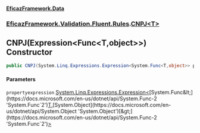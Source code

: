 #### [EficazFramework.Data](EficazFrameworkData.md 'EficazFramework Data')
### [EficazFramework.Validation.Fluent.Rules](EficazFrameworkData.md#EficazFramework.Validation.Fluent.Rules 'EficazFramework.Validation.Fluent.Rules').[CNPJ&lt;T&gt;](EficazFramework.Validation.Fluent.Rules/CNPJ_T_.md 'EficazFramework.Validation.Fluent.Rules.CNPJ<T>')

## CNPJ(Expression<Func<T,object>>) Constructor

```csharp
public CNPJ(System.Linq.Expressions.Expression<System.Func<T,object>> propertyexpression);
```
#### Parameters

<a name='EficazFramework.Validation.Fluent.Rules.CNPJ_T_.CNPJ(System.Linq.Expressions.Expression_System.Func_T,object__).propertyexpression'></a>

`propertyexpression` [System.Linq.Expressions.Expression&lt;](https://docs.microsoft.com/en-us/dotnet/api/System.Linq.Expressions.Expression-1 'System.Linq.Expressions.Expression`1')[System.Func&lt;](https://docs.microsoft.com/en-us/dotnet/api/System.Func-2 'System.Func`2')[T](EficazFramework.Validation.Fluent.Rules/CNPJ_T_.md#EficazFramework.Validation.Fluent.Rules.CNPJ_T_.T 'EficazFramework.Validation.Fluent.Rules.CNPJ<T>.T')[,](https://docs.microsoft.com/en-us/dotnet/api/System.Func-2 'System.Func`2')[System.Object](https://docs.microsoft.com/en-us/dotnet/api/System.Object 'System.Object')[&gt;](https://docs.microsoft.com/en-us/dotnet/api/System.Func-2 'System.Func`2')[&gt;](https://docs.microsoft.com/en-us/dotnet/api/System.Linq.Expressions.Expression-1 'System.Linq.Expressions.Expression`1')